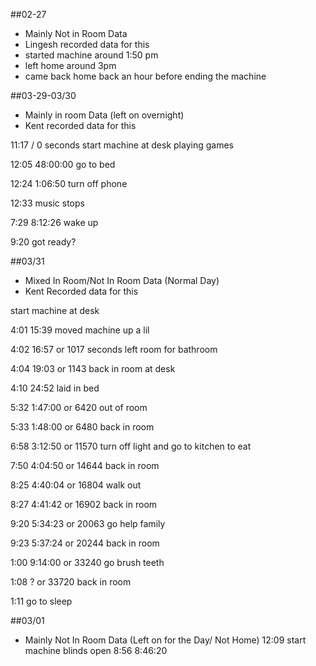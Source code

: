 ##02-27 
- Mainly Not in Room Data
- Lingesh recorded data for this 
- started machine around 1:50 pm 
- left home around 3pm
- came back home back an hour before ending the machine

##03-29-03/30
- Mainly in room Data (left on overnight)
- Kent recorded data for this

11:17  / 0 seconds start machine 
at desk playing games

12:05 48:00:00
go to bed

12:24 1:06:50
turn off phone

12:33 
music stops

7:29 8:12:26
wake up

9:20 
got ready?

##03/31
- Mixed In Room/Not In Room Data (Normal Day)
- Kent Recorded data for this

start machine
at desk

4:01 15:39
moved machine up a lil

4:02 16:57 or 1017 seconds
left room for bathroom

4:04 19:03 or 1143 
back in room
at desk 

4:10 24:52
laid in bed

5:32 1:47:00 or 6420
out of room

5:33 1:48:00 or 6480
back in room

6:58 3:12:50 or 11570
turn off light and go to kitchen to eat 

7:50 4:04:50 or 14644
back in room

8:25 4:40:04 or 16804
walk out 

8:27 4:41:42 or 16902
back in room

9:20 5:34:23 or 20063
go help family

9:23 5:37:24 or 20244
back in room

1:00 9:14:00 or 33240
go brush teeth

1:08 ? or 33720
back in room

1:11 
go to sleep 

##03/01
- Mainly Not In Room Data (Left on for the Day/ Not Home)
12:09
start machine
blinds open
8:56 8:46:20
